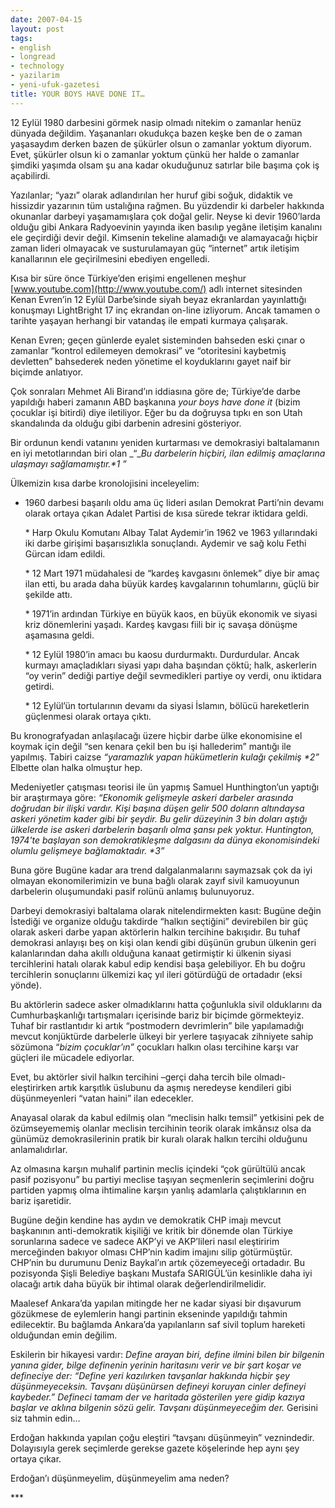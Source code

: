 ```yaml
---
date: 2007-04-15
layout: post
tags:
- english
- longread
- technology
- yazilarim
- yeni-ufuk-gazetesi
title: YOUR BOYS HAVE DONE IT…
---
```


12 Eylül 1980 darbesini görmek nasip olmadı nitekim o zamanlar henüz dünyada değildim. Yaşananları okudukça bazen keşke ben de o zaman yaşasaydım derken bazen de şükürler olsun o zamanlar yoktum diyorum. Evet, şükürler olsun ki o zamanlar yoktum çünkü her halde o zamanlar şimdiki yaşımda olsam şu ana kadar okuduğunuz satırlar bile başıma çok iş açabilirdi.

Yazılanlar; “yazı” olarak adlandırılan her huruf gibi soğuk, didaktik ve hissizdir yazarının tüm ustalığına rağmen. Bu yüzdendir ki darbeler hakkında okunanlar darbeyi yaşamamışlara çok doğal gelir. Neyse ki devir 1960’larda olduğu gibi Ankara Radyoevinin yayında iken basılıp yegâne iletişim kanalını ele geçirdiği devir değil. Kimsenin tekeline alamadığı ve alamayacağı hiçbir zaman lideri olmayacak ve susturulamayan güç “internet” artık iletişim kanallarının ele geçirilmesini ebediyen engelledi.

Kısa bir süre önce Türkiye’den erişimi engellenen meşhur [www.youtube.com](http://www.youtube.com/) adlı internet sitesinden Kenan Evren’in 12 Eylül Darbe’sinde siyah beyaz ekranlardan yayınlattığı konuşmayı LightBright 17 inç ekrandan on-line izliyorum. Ancak tamamen o tarihte yaşayan herhangi bir vatandaş ile empati kurmaya çalışarak.

Kenan Evren; geçen günlerde eyalet sisteminden bahseden eski çınar o zamanlar “kontrol edilemeyen demokrasi” ve “otoritesini kaybetmiş devletten” bahsederek neden yönetime el koyduklarını gayet naif bir biçimde anlatıyor.

Çok sonraları Mehmet Ali Birand’ın iddiasına göre de; Türkiye’de darbe yapıldığı haberi zamanın ABD başkanına _your boys have done it_ (bizim çocuklar işi bitirdi) diye iletiliyor. Eğer bu da doğruysa tıpkı en son Utah skandalında da olduğu gibi darbenin adresini gösteriyor.

Bir ordunun kendi vatanını yeniden kurtarması ve demokrasiyi baltalamanın en iyi metotlarından biri olan _“__Bu darbelerin hiçbiri, ilan edilmiş amaçlarına ulaşmayı sağlamamıştır.\*1 ”_

Ülkemizin kısa darbe kronolojisini inceleyelim:

- 1960 darbesi başarılı oldu ama üç lideri asılan Demokrat Parti’nin devamı olarak ortaya çıkan Adalet Partisi de kısa sürede tekrar iktidara geldi.  
      
    \* Harp Okulu Komutanı Albay Talat Aydemir’in 1962 ve 1963 yıllarındaki iki darbe girişimi başarısızlıkla sonuçlandı. Aydemir ve sağ kolu Fethi Gürcan idam edildi.  
      
    \* 12 Mart 1971 müdahalesi de “kardeş kavgasını önlemek” diye bir amaç ilan etti, bu arada daha büyük kardeş kavgalarının tohumlarını, güçlü bir şekilde attı.  
      
    \* 1971’in ardından Türkiye en büyük kaos, en büyük ekonomik ve siyasi kriz dönemlerini yaşadı. Kardeş kavgası fiili bir iç savaşa dönüşme aşamasına geldi.  
      
    \* 12 Eylül 1980’in amacı bu kaosu durdurmaktı. Durdurdular. Ancak kurmayı amaçladıkları siyasi yapı daha başından çöktü; halk, askerlerin “oy verin” dediği partiye değil sevmedikleri partiye oy verdi, onu iktidara getirdi.  
      
    \* 12 Eylül’ün tortularının devamı da siyasi İslamın, bölücü hareketlerin güçlenmesi olarak ortaya çıktı.

Bu kronografyadan anlaşılacağı üzere hiçbir darbe ülke ekonomisine el koymak için değil “sen kenara çekil ben bu işi hallederim” mantığı ile yapılmış. Tabiri caizse _“yaramazlık yapan hükümetlerin kulağı çekilmiş \*2”_ Elbette olan halka olmuştur hep.

Medeniyetler çatışması teorisi ile ün yapmış Samuel Hunthington’un yaptığı bir araştırmaya göre: _“Ekonomik gelişmeyle askeri darbeler arasında doğrudan bir ilişki vardır. Kişi başına düşen gelir 500 doların altındaysa askeri yönetim kader gibi bir şeydir. Bu gelir düzeyinin 3 bin doları aştığı ülkelerde ise askeri darbelerin başarılı olma şansı pek yoktur. Huntington, 1974'te başlayan son demokratikleşme dalgasını da dünya ekonomisindeki olumlu gelişmeye bağlamaktadır. \*3”_

Buna göre Bugüne kadar ara trend dalgalanmalarını saymazsak çok da iyi olmayan ekonomilerimizin ve buna bağlı olarak zayıf sivil kamuoyunun darbelerin oluşumundaki pasif rolünü anlamış bulunuyoruz.

Darbeyi demokrasiyi baltalama olarak nitelendirmekten kasıt: Bugüne değin İstediği ve organize olduğu takdirde “halkın seçtiğini” devirebilen bir güç olarak askeri darbe yapan aktörlerin halkın tercihine bakışıdır. Bu tuhaf demokrasi anlayışı beş on kişi olan kendi gibi düşünün grubun ülkenin geri kalanlarından daha akıllı olduğuna kanaat getirmiştir ki ülkenin siyasi tercihlerini hatalı olarak kabul edip kendisi başa gelebiliyor. Eh bu doğru tercihlerin sonuçlarını ülkemizi kaç yıl ileri götürdüğü de ortadadır (eksi yönde).

Bu aktörlerin sadece asker olmadıklarını hatta çoğunlukla sivil olduklarını da Cumhurbaşkanlığı tartışmaları içerisinde bariz bir biçimde görmekteyiz. Tuhaf bir rastlantıdır ki artık “postmodern devrimlerin” bile yapılamadığı mevcut konjüktürde darbelerle ülkeyi bir yerlere taşıyacak zihniyete sahip sözümona “_bizim çocuklar’ın”_ çocukları halkın olası tercihine karşı var güçleri ile mücadele ediyorlar.

Evet, bu aktörler sivil halkın tercihini –gerçi daha tercih bile olmadı- eleştirirken artık karşıtlık üslubunu da aşmış neredeyse kendileri gibi düşünmeyenleri “vatan haini” ilan edecekler.

Anayasal olarak da kabul edilmiş olan “meclisin halkı temsil” yetkisini pek de özümseyememiş olanlar meclisin tercihinin teorik olarak imkânsız olsa da günümüz demokrasilerinin pratik bir kuralı olarak halkın tercihi olduğunu anlamalıdırlar.

Az olmasına karşın muhalif partinin meclis içindeki “çok gürültülü ancak pasif pozisyonu” bu partiyi meclise taşıyan seçmenlerin seçimlerini doğru partiden yapmış olma ihtimaline karşın yanlış adamlarla çalıştıklarının en bariz işaretidir.

Bugüne değin kendine has aydın ve demokratik CHP imajı mevcut başkanının anti-demokratik kişiliği ve kritik bir dönemde olan Türkiye sorunlarına sadece ve sadece AKP’yi ve AKP’lileri nasıl eleştiririm merceğinden bakıyor olması CHP’nin kadim imajını silip götürmüştür. CHP’nin bu durumunu Deniz Baykal’ın artık çözemeyeceği ortadadır. Bu pozisyonda Şişli Belediye başkanı Mustafa SARIGÜL’ün kesinlikle daha iyi olacağı artık daha büyük bir ihtimal olarak değerlendirilmelidir.

Maalesef Ankara’da yapılan mitingde her ne kadar siyasi bir dışavurum gözükmese de eylemlerin hangi partinin ekseninde yapıldığı tahmin edilecektir. Bu bağlamda Ankara’da yapılanların saf sivil toplum hareketi olduğundan emin değilim.

Eskilerin bir hikayesi vardır: _Define arayan biri, define ilmini bilen bir bilgenin yanına gider, bilge definenin yerinin haritasını verir ve bir şart koşar ve defineciye der: “Define yeri kazılırken tavşanlar hakkında hiçbir şey düşünmeyeceksin. Tavşanı düşünürsen defineyi koruyan cinler defineyi kaybeder.” Defineci tamam der ve haritada gösterilen yere gidip kazıya başlar ve aklına bilgenin sözü gelir. Tavşanı düşünmeyeceğim der._ Gerisini siz tahmin edin…

Erdoğan hakkında yapılan çoğu eleştiri “tavşanı düşünmeyin” veznindedir. Dolayısıyla gerek seçimlerde gerekse gazete köşelerinde hep aynı şey ortaya çıkar.

Erdoğan’ı düşünmeyelim, düşünmeyelim ama neden?

\*\*\*
